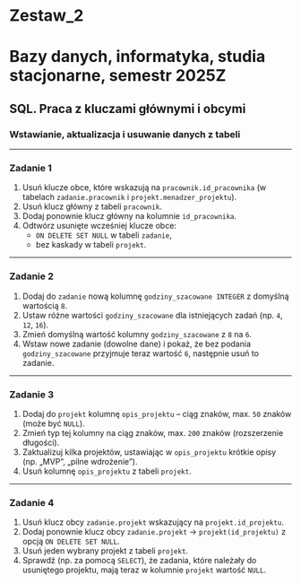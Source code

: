 # Zestaw_2

# Bazy danych, informatyka, studia stacjonarne, semestr 2025Z

## SQL. Praca z kluczami głównymi i obcymi  
### Wstawianie, aktualizacja i usuwanie danych z tabeli 

---

### Zadanie 1

1. Usuń klucze obce, które wskazują na `pracownik.id_pracownika` (w tabelach `zadanie.pracownik` i `projekt.menadzer_projektu`).
2. Usuń klucz główny z tabeli `pracownik`.
3. Dodaj ponownie klucz główny na kolumnie `id_pracownika`. 
4. Odtwórz usunięte wcześniej klucze obce:
   - `ON DELETE SET NULL` w tabeli `zadanie`,
   - bez kaskady w tabeli `projekt`.

---

### Zadanie 2

1. Dodaj do `zadanie` nową kolumnę `godziny_szacowane INTEGER` z domyślną wartością `8`.
2. Ustaw różne wartości `godziny_szacowane` dla istniejących zadań (np. `4`, `12`, `16`).
3. Zmień domyślną wartość kolumny `godziny_szacowane` z `8` na `6`.
4. Wstaw nowe zadanie (dowolne dane) i pokaż, że bez podania `godziny_szacowane` przyjmuje teraz wartość `6`, następnie usuń to zadanie.

---

### Zadanie 3

1. Dodaj do `projekt` kolumnę `opis_projektu` – ciąg znaków, max. `50` znaków (może być `NULL`).
2. Zmień typ tej kolumny na ciąg znaków, max. `200` znaków (rozszerzenie długości).
3. Zaktualizuj kilka projektów, ustawiając w `opis_projektu` krótkie opisy (np. „MVP”, „pilne wdrożenie”).
4. Usuń kolumnę `opis_projektu` z tabeli `projekt`.

---

### Zadanie 4

1. Usuń klucz obcy `zadanie.projekt` wskazujący na `projekt.id_projektu`.
2. Dodaj ponownie klucz obcy `zadanie.projekt` → `projekt(id_projektu)` z opcją `ON DELETE SET NULL`.
3. Usuń jeden wybrany projekt z tabeli `projekt`.
4. Sprawdź (np. za pomocą `SELECT`), że zadania, które należały do usuniętego projektu, mają teraz w kolumnie `projekt` wartość `NULL`.
